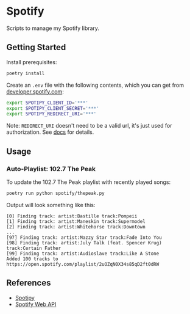 # Spotify

Scripts to manage my Spotify library.

## Getting Started

Install prerequisites:

```sh
poetry install
```

Create an `.env` file with the following contents, which you can get from [developer.spotify.com](https://developer.spotify.com/dashboard/applications):

```sh
export SPOTIPY_CLIENT_ID='***'
export SPOTIPY_CLIENT_SECRET='***'
export SPOTIPY_REDIRECT_URI='***'
```

Note: `REDIRECT_URI` doesn't need to be a valid url, it's just used for authorization. See [docs](https://spotipy.readthedocs.io/en/2.22.1/?highlight=search#redirect-uri) for details.

## Usage

### Auto-Playlist: 102.7 The Peak

To update the 102.7 The Peak playlist with recently played songs:

```sh
poetry run python spotify/thepeak.py
```

Output will look something like this:

```
[0] Finding track: artist:Bastille track:Pompeii
[1] Finding track: artist:Maneskin track:Supermodel
[2] Finding track: artist:Whitehorse track:Downtown
...
[97] Finding track: artist:Mazzy Star track:Fade Into You
[98] Finding track: artist:July Talk (feat. Spencer Krug) track:Certain Father
[99] Finding track: artist:Audioslave track:Like A Stone
Added 100 tracks to https://open.spotify.com/playlist/2uOZqN0X34s85qD2ft0dRW
```

## References

- [Spotipy](https://github.com/spotipy-dev/spotipy)
- [Spotify Web API](https://developer.spotify.com/documentation/web-api/reference/#/)
